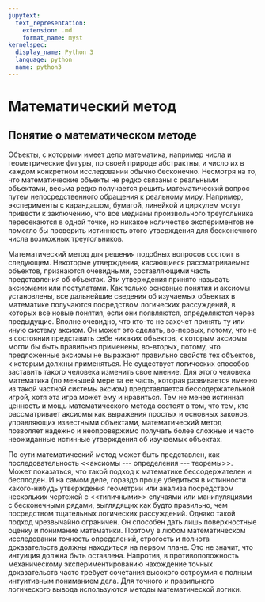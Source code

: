 ```yaml
---
jupytext:
  text_representation:
    extension: .md
    format_name: myst
kernelspec:
  display_name: Python 3
  language: python
  name: python3
---
```



# Математический метод

## Понятие о математическом методе

Объекты, с которыми имеет дело математика, например числа и геометрические фигуры, по своей природе абстрактны, и число их в каждом конкретном исследовании обычно бесконечно.
Несмотря на то, что математические объекты не редко связаны с реальными объектами, весьма редко получается решить математический вопрос путем непосредственного обращения к реальному миру.
Например, эксперименты с карандашом, бумагой, линейкой и циркулем могут привести к заключению, что все медианы произвольного треугольника пересекаются в одной точке, но никакое количество экспериментов не помогло бы проверить истинность этого утверждения для бесконечного числа возможных треугольников.

Математический метод для решения подобных вопросов состоит в следующем.
Некоторые утверждения, касающиеся рассматриваемых объектов, признаются очевидными, составляющими часть представления об объектах.
Эти утверждения принято называть аксиомами или постулатами.
Как только основные понятия и аксиомы установлены, все дальнейшие сведения об изучаемых объектах в математике получаются посредством логических рассуждений, в которых все новые понятия, если они появляются, определяются через предыдущие.
Вполне очевидно, что кто-то не захочет принять ту или иную систему аксиом.
Он может это сделать, во-первых, потому, что не в состоянии представить себе никаких объектов, к которым аксиомы могли бы быть правильно применены, во-вторых, потому, что предложенные аксиомы не выражают правильно свойств тех объектов, к которым должны применяться.
Не существует логических способов заставить такого человека изменить свое мнение.
Для этого человека математика (по меньшей мере та ее часть, которая развивается именно из такой частной системы аксиом) представляется бессодержательной игрой, хотя эта игра может ему и нравиться.
Тем не менее истинная ценность и мощь математического метода состоят в том, что тем, кто
рассматривает аксиомы как выражения простых и основных законов, управляющих известными объектами, математический метод позволяет надежно и неопровержимо получать более сложные
и часто неожиданные истинные утверждения об изучаемых объектах.

По сути математический метод может быть представлен, как последовательность <<аксиомы --- определения --- теоремы>>.
Может показаться, что такой подход к математике бессодержателен и бесплоден.
И на самом деле, гораздо проще убедиться в истинности какого-нибудь утверждения геометрии или анализа посредством нескольких чертежей с <<типичными>> случаями или манипуляциями с бесконечными рядами, выглядящих как будто правильно, чем посредством тщательных логических рассуждений.
Однако такой подход чрезвычайно ограничен.
Он способен дать лишь поверхностные оценку и понимание математики.
Поэтому в любом математическом исследовании точность определений, строгость и полнота доказательств должны находиться на первом плане.
Это не значит, что интуиция должна быть оставлена.
Напротив, в противоположность механическому экспериментированию нахождение точных доказательств часто требует сочетания высокого остроумия с полным интуитивным пониманием дела.
Для точного и правильного логического вывода используются методы математической логики.
